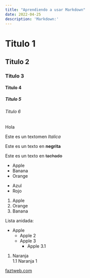 ```yaml
---
title: "Aprendiendo a usar Markdown"
date: 2022-04-25
description: 'Markdown:'
---
```




# Titulo 1

## Titulo 2

### Titulo 3

#### Titulo 4

##### Titulo 5

###### Titulo 6

<!--Esto es un comentario -->

Hola

Este es un textomen *Italica*

Este es un texto en **negrita**

Este es un texto en ~~tachado~~

<!-- Listas-->

* Apple
* Banana
* Orange

- Azul 
- Rojo

1. Apple
2. Orange
3. Banana

Lista anidada:

- Apple
  - Apple 2
  - Apple 3
    - Apple 3.1   

1. Naranja  
  1.1 Naranja 1

[faztweb.com](https://www.faztweb.com)
